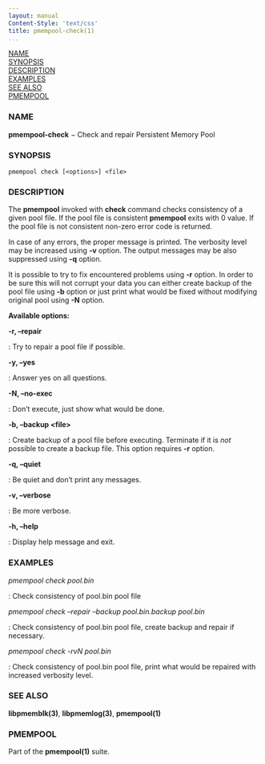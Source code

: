 ```yaml
---
layout: manual
Content-Style: 'text/css'
title: pmempool-check(1)
...
```


[NAME](#name)<br />
[SYNOPSIS](#synopsis)<br />
[DESCRIPTION](#description)<br />
[EXAMPLES](#examples)<br />
[SEE ALSO](#see-also)<br />
[PMEMPOOL](#pmempool)<br />


### NAME ###

**pmempool-check**  − Check and repair Persistent Memory Pool

### SYNOPSIS ###

```
pmempool check [<options>] <file>
```

### DESCRIPTION ###

The **pmempool** invoked with **check** command checks consistency of a given pool file. If the pool file is consistent **pmempool** exits with 0 value. If the pool file is not consistent non-zero error code is returned.

In case of any errors, the proper message is printed. The verbosity level may be increased using **-v** option. The output messages may be also suppressed using **-q** option.

It is possible to try to fix encountered problems using **-r** option. In order to be sure this will not corrupt your data you can either create backup of the pool file using **-b** option or just print what would be fixed without modifying original pool using **-N** option.

**Available options:**

**-r, –repair**

: Try to repair a pool file if possible.

**-y, –yes**

: Answer yes on all questions.

**-N, –no-exec**

: Don’t execute, just show what would be done.

**-b, –backup \<file\>**

: Create backup of a pool file before executing. Terminate if it is *not* possible to create a backup file. This option requires **-r** option.

**-q, –quiet**

: Be quiet and don’t print any messages.

**-v, –verbose**

: Be more verbose.

**-h, –help**

: Display help message and exit.

### EXAMPLES ###

*pmempool check pool.bin*

: Check consistency of pool.bin pool file

*pmempool check –repair –backup pool.bin.backup pool.bin*

: Check consistency of pool.bin pool file, create backup and repair if necessary.

*pmempool check -rvN pool.bin*

: Check consistency of pool.bin pool file, print what would be repaired with increased verbosity level.

### SEE ALSO ###

**libpmemblk(3)**, **libpmemlog(3)**, **pmempool(1)**

### PMEMPOOL ###

Part of the **pmempool(1)** suite.
